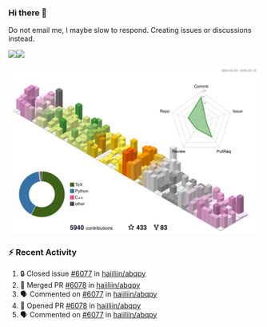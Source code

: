 ### Hi there 👋

Do not email me, I maybe slow to respond. Creating issues or discussions instead.

<a href="https://haiiliin/"><img height="137px" src="https://github-readme-stats.vercel.app/api?username=haiiliin&hide_title=false&hide_border=true&show_icons=true&include_all_commits=true&count_private=true&line_height=21&text_color=000&icon_color=000&bg_color=0,ea6161,ffc64d,fffc4d,52fa5a&theme=graywhite" /><!-- wi*quL3fcV --><img height="137px" src="https://github-readme-stats.vercel.app/api/top-langs/?username=haiiliin&hide=html&hide_title=true&hide_border=true&layout=compact&langs_count=6&text_color=000&icon_color=fff&bg_color=0,52fa5a,4dfcff,c64dff&theme=graywhite" /></a>

![](./profile-3d-contrib/profile-season-animate.svg)

### :zap: Recent Activity

<!--START_SECTION:activity-->
1. 🔒 Closed issue [#6077](https://github.com/haiiliin/abqpy/issues/6077) in [haiiliin/abqpy](https://github.com/haiiliin/abqpy)
2. 🎉 Merged PR [#6078](https://github.com/haiiliin/abqpy/pull/6078) in [haiiliin/abqpy](https://github.com/haiiliin/abqpy)
3. 🗣 Commented on [#6077](https://github.com/haiiliin/abqpy/issues/6077#issuecomment-2862677179) in [haiiliin/abqpy](https://github.com/haiiliin/abqpy)
4. 💪 Opened PR [#6078](https://github.com/haiiliin/abqpy/pull/6078) in [haiiliin/abqpy](https://github.com/haiiliin/abqpy)
5. 🗣 Commented on [#6077](https://github.com/haiiliin/abqpy/issues/6077#issuecomment-2862656442) in [haiiliin/abqpy](https://github.com/haiiliin/abqpy)
<!--END_SECTION:activity-->
